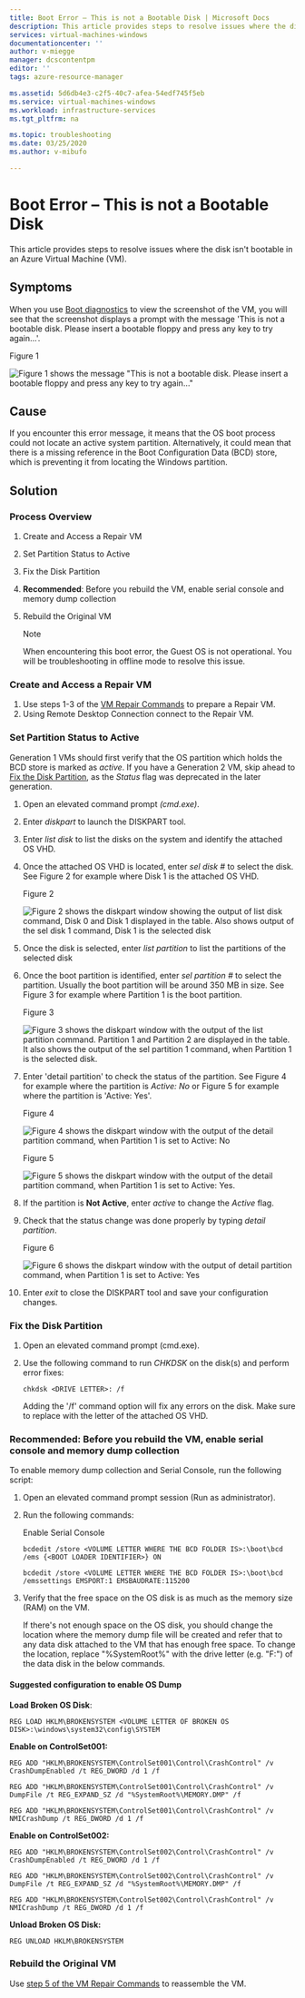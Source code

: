 ```yaml
---
title: Boot Error – This is not a Bootable Disk | Microsoft Docs
description: This article provides steps to resolve issues where the disk isn't bootable in an Azure Virtual Machine
services: virtual-machines-windows
documentationcenter: ''
author: v-miegge
manager: dcscontentpm
editor: ''
tags: azure-resource-manager

ms.assetid: 5d6db4e3-c2f5-40c7-afea-54edf745f5eb
ms.service: virtual-machines-windows
ms.workload: infrastructure-services
ms.tgt_pltfrm: na

ms.topic: troubleshooting
ms.date: 03/25/2020
ms.author: v-mibufo

---
```


# Boot Error – This is not a Bootable Disk

This article provides steps to resolve issues where the disk isn't bootable in an Azure Virtual Machine (VM).

## Symptoms

When you use [Boot diagnostics](https://docs.microsoft.com/azure/virtual-machines/troubleshooting/boot-diagnostics) to view the screenshot of the VM, you will see that the screenshot displays a prompt with the message 'This is not a bootable disk. Please insert a bootable floppy and press any key to try again...'.

   Figure 1

   ![Figure 1 shows the message *"This is not a bootable disk. Please insert a bootable floppy and press any key to try again..."*](media/troubleshoot-guide-not-a-bootable-disk/1.jpg)

## Cause

If you encounter this error message, it means that the OS boot process could not locate an active system partition. Alternatively, it could mean that there is a missing reference in the Boot Configuration Data (BCD) store, which is preventing it from locating the Windows partition.

## Solution

### Process Overview

1. Create and Access a Repair VM
2. Set Partition Status to Active
3. Fix the Disk Partition
4. **Recommended**: Before you rebuild the VM, enable serial console and memory dump collection
5. Rebuild the Original VM

   > [!NOTE]
   > When encountering this boot error, the Guest OS is not operational. You will be troubleshooting in offline mode to resolve this issue.

### Create and Access a Repair VM

1. Use steps 1-3 of the [VM Repair Commands](https://docs.microsoft.com/azure/virtual-machines/troubleshooting/repair-windows-vm-using-azure-virtual-machine-repair-commands) to prepare a Repair VM.
2. Using Remote Desktop Connection connect to the Repair VM.

### Set Partition Status to Active

Generation 1 VMs should first verify that the OS partition which holds the BCD store is marked as *active*. If you have a Generation 2 VM, skip ahead to [Fix the Disk Partition](https://docs.microsoft.com/azure/virtual-machines/troubleshooting/repair-windows-vm-using-azure-virtual-machine-repair-commands), as the *Status* flag was deprecated in the later generation.

1. Open an elevated command prompt *(cmd.exe)*.
2. Enter *diskpart* to launch the DISKPART tool.
3. Enter *list disk* to list the disks on the system and identify the attached OS VHD.
4. Once the attached OS VHD is located, enter *sel disk #* to select the disk.  See Figure 2 for example where Disk 1 is the attached OS VHD.

   Figure 2

   ![Figure 2 shows the *diskpart* window showing the output of list disk command, Disk 0 and Disk 1 displayed in the table.  Also shows output of the sel disk 1 command, Disk 1 is the selected disk](media/troubleshoot-guide-not-a-bootable-disk/2.jpg)

5. Once the disk is selected, enter *list partition* to list the partitions of the selected disk
6. Once the boot partition is identified, enter *sel partition #* to select the partition.  Usually the boot partition will be around 350 MB in size.  See Figure 3 for example where Partition 1 is the boot partition.

   Figure 3

   ![Figure 3 shows the diskpart window with the output of the *list partition* command. Partition 1 and Partition 2 are displayed in the table. It also shows the output of the *sel partition 1* command, when Partition 1 is the selected disk.](media/troubleshoot-guide-not-a-bootable-disk/3.jpg)

7. Enter 'detail partition' to check the status of the partition. See Figure 4 for example where the partition is *Active: No* or Figure 5 for example where the partition is 'Active: Yes'.

   Figure 4

   ![Figure 4 shows the diskpart window with the output of the *detail partition* command, when Partition 1 is set to *Active: No*](media/troubleshoot-guide-not-a-bootable-disk/4.jpg)

   Figure 5

   ![Figure 5 shows the diskpart window with the output of the *detail partition* command, when Partition 1 is set to *Active:  Yes*.](media/troubleshoot-guide-not-a-bootable-disk/5.jpg)

8. If the partition is **Not Active**, enter *active* to change the *Active* flag.
9. Check that the status change was done properly by typing *detail partition*.

   Figure 6

   ![Figure 6 shows the diskpart window with the output of *detail partition* command, when Partition 1 is set to *Active: Yes*](media/troubleshoot-guide-not-a-bootable-disk/6.jpg)

10. Enter *exit* to close the DISKPART tool and save your configuration changes.

### Fix the Disk Partition

1. Open an elevated command prompt (cmd.exe).
2. Use the following command to run *CHKDSK* on the disk(s) and perform error fixes:

   `chkdsk <DRIVE LETTER>: /f`

   Adding the '/f' command option will fix any errors on the disk. Make 
sure to replace <DRIVE LETTER> with the letter of the attached OS VHD.

### Recommended: Before you rebuild the VM, enable serial console and memory dump collection

To enable memory dump collection and Serial Console, run the following script:

1. Open an elevated command prompt session (Run as administrator).
2. Run the following commands:

   Enable Serial Console

   `bcdedit /store <VOLUME LETTER WHERE THE BCD FOLDER IS>:\boot\bcd /ems {<BOOT LOADER IDENTIFIER>} ON`

   `bcdedit /store <VOLUME LETTER WHERE THE BCD FOLDER IS>:\boot\bcd /emssettings EMSPORT:1 EMSBAUDRATE:115200`

3. Verify that the free space on the OS disk is as much as the memory size (RAM) on the VM.

   If there's not enough space on the OS disk, you should change the location where the memory dump file will be created and refer that to any data disk attached to the VM that has enough free space. To change the location, replace "%SystemRoot%" with the drive letter (e.g. "F:") of the data disk in the below commands.

#### Suggested configuration to enable OS Dump

**Load Broken OS Disk**:

`REG LOAD HKLM\BROKENSYSTEM <VOLUME LETTER OF BROKEN OS DISK>:\windows\system32\config\SYSTEM`

**Enable on ControlSet001:**

`REG ADD "HKLM\BROKENSYSTEM\ControlSet001\Control\CrashControl" /v CrashDumpEnabled /t REG_DWORD /d 1 /f`

`REG ADD "HKLM\BROKENSYSTEM\ControlSet001\Control\CrashControl" /v DumpFile /t REG_EXPAND_SZ /d "%SystemRoot%\MEMORY.DMP" /f`

`REG ADD "HKLM\BROKENSYSTEM\ControlSet001\Control\CrashControl" /v NMICrashDump /t REG_DWORD /d 1 /f`

**Enable on ControlSet002:**

`REG ADD "HKLM\BROKENSYSTEM\ControlSet002\Control\CrashControl" /v CrashDumpEnabled /t REG_DWORD /d 1 /f`

`REG ADD "HKLM\BROKENSYSTEM\ControlSet002\Control\CrashControl" /v DumpFile /t REG_EXPAND_SZ /d "%SystemRoot%\MEMORY.DMP" /f`

`REG ADD "HKLM\BROKENSYSTEM\ControlSet002\Control\CrashControl" /v NMICrashDump /t REG_DWORD /d 1 /f`

**Unload Broken OS Disk:**

`REG UNLOAD HKLM\BROKENSYSTEM`

### Rebuild the Original VM

Use [step 5 of the VM Repair Commands](https://docs.microsoft.com/azure/virtual-machines/troubleshooting/repair-windows-vm-using-azure-virtual-machine-repair-commands#repair-process-example) to reassemble the VM.
